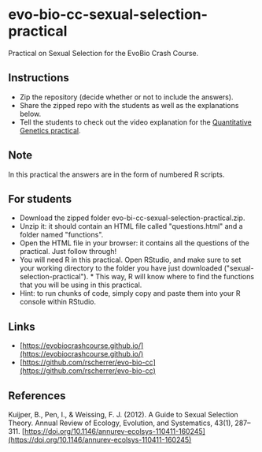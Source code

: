 # evo-bio-cc-sexual-selection-practical

Practical on Sexual Selection for the EvoBio Crash Course.

## Instructions

* Zip the repository (decide whether or not to include the answers).
* Share the zipped repo with the students as well as the explanations below.
* Tell the students to check out the video explanation for the [Quantitative Genetics practical](https://github.com/rscherrer/evo-bio-cc-quantitative-genetics-practical).

## Note

In this practical the answers are in the form of numbered R scripts.

## For students

* Download the zipped folder evo-bi-cc-sexual-selection-practical.zip.
* Unzip it: it should contain an HTML file called "questions.html" and a folder named "functions".
* Open the HTML file in your browser: it contains all the questions of the practical. Just follow through!
* You will need R in this practical. Open RStudio, and make sure to set your working directory to the folder you have just downloaded ("sexual-selection-practical"). * This way, R will know where to find the functions that you will be using in this practical.
* Hint: to run chunks of code, simply copy and paste them into your R console within RStudio.

## Links

* [https://evobiocrashcourse.github.io/](https://evobiocrashcourse.github.io/)
* [https://github.com/rscherrer/evo-bio-cc](https://github.com/rscherrer/evo-bio-cc)

## References

Kuijper, B., Pen, I., & Weissing, F. J. (2012). A Guide to Sexual Selection Theory. Annual Review of Ecology, Evolution, and Systematics, 43(1), 287–311. [https://doi.org/10.1146/annurev-ecolsys-110411-160245](https://doi.org/10.1146/annurev-ecolsys-110411-160245)
